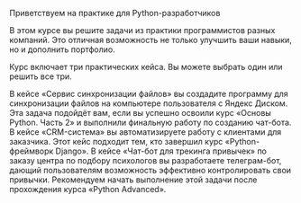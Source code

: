 Приветствуем на практике для Python-разработчиков

В этом курсе вы решите задачи из практики программистов разных компаний. Это отличная возможность не только улучшить ваши навыки, но и дополнить портфолио.

Курс включает три практических кейса. Вы можете выбрать один или решить все три.

В кейсе «Сервис синхронизации файлов» вы создадите программу для синхронизации файлов на компьютере пользователя с Яндекс Диском. Эта задача подойдёт вам, если вы успешно освоили курс «Основы Python. Часть 2» и выполнили финальную работу по созданию чат-бота.
В кейсе «CRM-система» вы автоматизируете работу с клиентами для заказчика. Этот кейс подходит тем, кто завершил курс «Python-фреймворк Django».
В кейсе «Чат-бот для трекинга привычек» по заказу центра по подбору психологов вы разработаете телеграм-бот, дающий пользователям возможность эффективно контролировать свои привычки. Рекомендуем начать выполнение этой задачи после прохождения курса «Python Advanced».